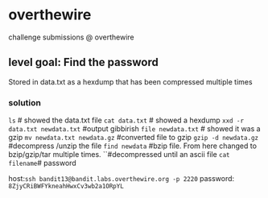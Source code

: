 # overthewire
 challenge submissions @ overthewire

## level goal: Find the password

Stored in data.txt as a hexdump that has been compressed multiple times

### solution

`ls` # showed the data.txt file
`cat data.txt` # showed a hexdump
`xxd -r data.txt newdata.txt` #output gibbirish
`file newdata.txt` # showed it was a gzip
`mv newdata.txt newdata.gz` #converted file to gzip
`gzip -d newdata.gz` #decompress \/unzip the file
`find newdata` #bzip file. From here changed to bzip/gzip/tar multiple times.
``#decompressed until an ascii file
`cat filename`# password

host:`ssh bandit13@bandit.labs.overthewire.org -p 2220`
password: `8ZjyCRiBWFYkneahHwxCv3wb2a1ORpYL`




